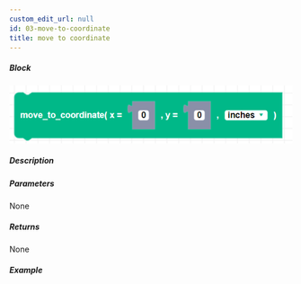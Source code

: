 ```yaml
---
custom_edit_url: null
id: 03-move-to-coordinate
title: move to coordinate
---
```


##### Block

![move to coordinates block image](move_to_coordinate.png)

##### Description

<!-- description -->

##### Parameters

None <!-- image -->

##### Returns

None

##### Example

<!-- image -->
